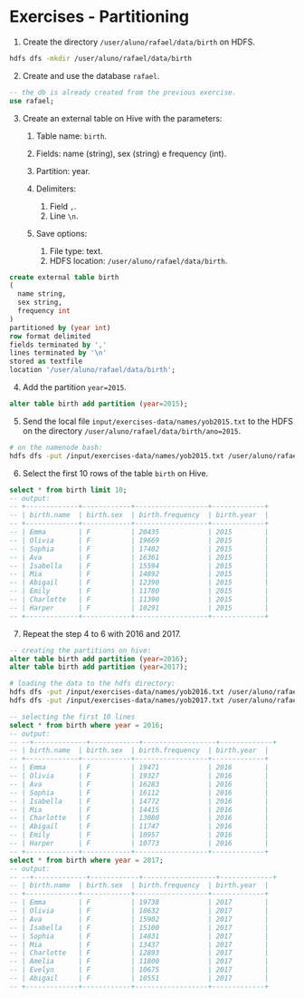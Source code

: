 # Exercises - Partitioning

1. Create the directory `/user/aluno/rafael/data/birth` on HDFS.

```bash
hdfs dfs -mkdir /user/aluno/rafael/data/birth
```

2. Create and use the database `rafael`.

```sql
-- the db is already created from the previous exercise.
use rafael;
```

3. Create an external table on Hive with the parameters:
      1. Table name: `birth`.
      2. Fields: name (string), sex (string) e frequency (int).
      3. Partition: year.
      4. Delimiters:
         1. Field `,`.
         2. Line `\n`.

      5. Save options:
         1. File type: text.
         2. HDFS location: `/user/aluno/rafael/data/birth`.

```sql
create external table birth
(
  name string,
  sex string,
  frequency int
)
partitioned by (year int)
row format delimited
fields terminated by ','
lines terminated by '\n'
stored as textfile
location '/user/aluno/rafael/data/birth';
```

4. Add the partition `year=2015`.

```sql
alter table birth add partition (year=2015);
```

5. Send the local file `input/exercises-data/names/yob2015.txt` to the HDFS on the directory `/user/aluno/rafael/data/birth/ano=2015`.

```bash
# on the namenode bash:
hdfs dfs -put /input/exercises-data/names/yob2015.txt /user/aluno/rafael/data/birth/year=2015
```

6. Select the first 10 rows of the table `birth` on Hive.

```sql
select * from birth limit 10;
-- output:
-- +-------------+------------+------------------+-------------+
-- | birth.name  | birth.sex  | birth.frequency  | birth.year  |
-- +-------------+------------+------------------+-------------+
-- | Emma        | F          | 20435            | 2015        |
-- | Olivia      | F          | 19669            | 2015        |
-- | Sophia      | F          | 17402            | 2015        |
-- | Ava         | F          | 16361            | 2015        |
-- | Isabella    | F          | 15594            | 2015        |
-- | Mia         | F          | 14892            | 2015        |
-- | Abigail     | F          | 12390            | 2015        |
-- | Emily       | F          | 11780            | 2015        |
-- | Charlotte   | F          | 11390            | 2015        |
-- | Harper      | F          | 10291            | 2015        |
-- +-------------+------------+------------------+-------------+
```

7. Repeat the step 4 to 6 with 2016 and 2017.

```sql
-- creating the partitions on hive:
alter table birth add partition (year=2016);
alter table birth add partition (year=2017);
```

```bash
# loading the data to the hdfs directory:
hdfs dfs -put /input/exercises-data/names/yob2016.txt /user/aluno/rafael/data/birth/year=2016
hdfs dfs -put /input/exercises-data/names/yob2017.txt /user/aluno/rafael/data/birth/year=2017
```

```sql
-- selecting the first 10 lines
select * from birth where year = 2016;
-- output:
-- --+-------------+------------+------------------+-------------+
-- | birth.name  | birth.sex  | birth.frequency  | birth.year  |
-- +-------------+------------+------------------+-------------+
-- | Emma        | F          | 19471            | 2016        |
-- | Olivia      | F          | 19327            | 2016        |
-- | Ava         | F          | 16283            | 2016        |
-- | Sophia      | F          | 16112            | 2016        |
-- | Isabella    | F          | 14772            | 2016        |
-- | Mia         | F          | 14415            | 2016        |
-- | Charlotte   | F          | 13080            | 2016        |
-- | Abigail     | F          | 11747            | 2016        |
-- | Emily       | F          | 10957            | 2016        |
-- | Harper      | F          | 10773            | 2016        |
-- +-------------+------------+------------------+-------------+
select * from birth where year = 2017;
-- output:
-- --+-------------+------------+------------------+-------------+
-- | birth.name  | birth.sex  | birth.frequency  | birth.year  |
-- +-------------+------------+------------------+-------------+
-- | Emma        | F          | 19738            | 2017        |
-- | Olivia      | F          | 18632            | 2017        |
-- | Ava         | F          | 15902            | 2017        |
-- | Isabella    | F          | 15100            | 2017        |
-- | Sophia      | F          | 14831            | 2017        |
-- | Mia         | F          | 13437            | 2017        |
-- | Charlotte   | F          | 12893            | 2017        |
-- | Amelia      | F          | 11800            | 2017        |
-- | Evelyn      | F          | 10675            | 2017        |
-- | Abigail     | F          | 10551            | 2017        |
-- +-------------+------------+------------------+-------------+
```

